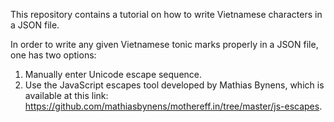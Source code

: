 This repository contains a tutorial on how to write Vietnamese characters in a JSON file.

In order to write any given Vietnamese tonic marks properly in a JSON file, one has two options:

1) Manually enter Unicode escape sequence.
2) Use the JavaScript escapes tool developed by Mathias Bynens, which is available at this link: https://github.com/mathiasbynens/mothereff.in/tree/master/js-escapes.
